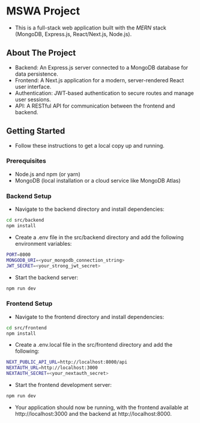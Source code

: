 # MSWA Project
 - This is a full-stack web application built with the *MERN* stack (MongoDB, Express.js, React/Next.js, Node.js).

## About The Project
 - Backend: An Express.js server connected to a MongoDB database for data persistence.
 - Frontend: A Next.js application for a modern, server-rendered React user interface.
 - Authentication: JWT-based authentication to secure routes and manage user sessions.
 - API: A RESTful API for communication between the frontend and backend.

## Getting Started
 - Follow these instructions to get a local copy up and running.

### Prerequisites
 - Node.js and npm (or yarn)
 - MongoDB (local installation or a cloud service like MongoDB Atlas)

### Backend Setup
 - Navigate to the backend directory and install dependencies:

```Bash
cd src/backend
npm install
```

 - Create a .env file in the src/backend directory and add the following environment variables:

```Bash
PORT=8000
MONGODB_URI=<your_mongodb_connection_string>
JWT_SECRET=<your_strong_jwt_secret>
```

 - Start the backend server:

```Bash
npm run dev
```

### Frontend Setup
 - Navigate to the frontend directory and install dependencies:

```Bash
cd src/frontend
npm install
```

 - Create a .env.local file in the src/frontend directory and add the following:

```Bash
NEXT_PUBLIC_API_URL=http://localhost:8000/api
NEXTAUTH_URL=http://localhost:3000
NEXTAUTH_SECRET=<your_nextauth_secret>
```

 - Start the frontend development server:

```Bash
npm run dev
```

 - Your application should now be running, with the frontend available at http://localhost:3000 and the backend at http://localhost:8000.